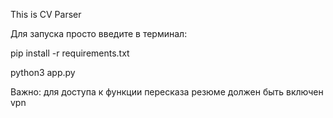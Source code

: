 This is CV Parser

Для запуска просто введите в терминал:

pip install -r requirements.txt

python3 app.py

Важно: для доступа к функции пересказа резюме должен быть включен vpn
